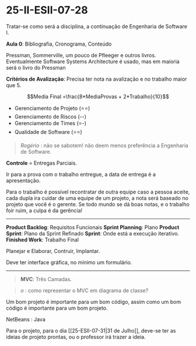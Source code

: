 # 25-II-ESII-07-28

Tratar-se como será a disciplina, a continuação de Engenharia de Software I.

**Aula 0**: Bibliografia, Cronograma, Conteúdo

Pressman, Sommerville, um pouco de Pfleeger e outros livros. Eventualmente Software Systems Architecture é usado, mas em maioria será o livro do Pressman

**Critérios de Avalização**: Precisa ter nota na avalização e no trabalho maior que 5.

$$Media Final =\frac{8*MediaProvas + 2*Trabalho}{10}$$

- Gerenciamento de Projeto (⭐⭐)
- Gerenciamento de Riscos (--)
- Gerenciamento de Times (⭐-)
- Qualidade de Software (⭐⭐)

> *Rogério* : não se sabotem! não deem menos preferência a Engenharia de Software.

**Controle** = Entregas Parciais.

Ir para a prova com o trabalho entregue, a data de entrega é a apresentação.

Para o trabalho é possível recontratar de outra equipe caso a pessoa aceite, cada dupla ira cuidar de uma equipe de um projeto, a nota será baseado no projeto que você é o gerente. Se todo mundo se dá boas notas, e o trabalho foir ruim, a culpa é da gerência!

---

**Product Backlog**: Requisitos Funcionais
**Sprint Planning**: Plano
**Product Sprint**: Plano da Sprint Refinado
**Sprint**: Onde está a execução iterativo.
**Finished Work**: Trabalho Final

Planejar e Elaborar, Contruir, Implantar.

Deve ter interface gráfica, no mínimo um formulário.

---

> **MVC**: Três Camadas.

> *o* : como representar o MVC em diagrama de classe?

Um bom projeto é importante para um bom código, assim como um bom código é importante para um bom projeto.

NetBeans : Java

Para o projeto, para o dia [[25-ESII-07-31|31 de Julho]], deve-se ter as ideias de projeto prontas, ou o professor irá trazer a ideia.